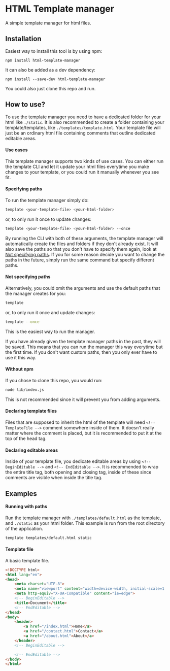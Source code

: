 # HTML Template manager

A simple template manager for html files.

## Installation

Easiest way to install this tool is by using npm:
```
npm install html-template-manager
```

It can also be added as a dev dependency:
```
npm install --save-dev html-template-manager
```

You could also just clone this repo and run.

## How to use?

To use the template manager you need to have a dedicated folder for your html like ```./static```. It is also recommended to create a folder containing your template/templates, like ```./templates/template.html```. Your template file will just be an ordinary html file containing comments that outline dedicated editable areas. 

#### Use cases
This template manager supports two kinds of use cases. You can either run the template CLI and let it update your html files everytime you make changes to your template, or you could run it manually whenever you see fit.

#### Specifying paths
To run the template manager simply do:
```bash
template <your-template-file> <your-html-folder>
```
or, to only run it once to update changes:
```bash
template <your-template-file> <your-html-folder> --once
```

By running the CLI with both of these arguments, the template manager will automatically create the files and folders if they don't already exist. It will also save the paths so that you don't have to specify them again, look at [Not specifying paths](#not-specifying-paths). If you for some reason decide you want to change the paths in the future, simply run the same command but specify different paths.

#### Not specifying paths
Alternatively, you could omit the arguments and use the default paths that the manager creates for you:
```bash
template
```
or, to only run it once and update changes:
```bash
template --once
```
This is the easiest way to run the manager.

If you have already given the template manager paths in the past, they will be saved. This means that you can run the manager this way everytime but the first time. If you don't want custom paths, then you only ever have to use it this way.

#### Without npm
If you chose to clone this repo, you would run:
```bash
node lib/index.js
```
This is not recommended since it will prevent you from adding arguments.

#### Declaring template files
Files that are supposed to inherit the html of the template will need ```<!-- TemplateFile -->``` comment somewhere inside of them. It doesn't really matter where the comment is placed, but it is recommended to put it at the top of the head tag.

#### Declaring editable areas
Inside of your template file, you dedicate editable areas by using ```<!-- BeginEditable -->``` and ```<!-- EndEditable -->```. It is recommended to wrap the entire title tag, both opening and closing tag, inside of these since comments are visible when inside the title tag.

## Examples

#### Running with paths
Run the template manager with ```./templates/default.html``` as the template, and ```./static``` as your html folder. This example is run from the root directory of the application.
```bash
template templates/default.html static
```

#### Template file
A basic template file.
```html
<!DOCTYPE html>
<html lang="en">
<head>
	<meta charset="UTF-8">
	<meta name="viewport" content="width=device-width, initial-scale=1.0">
	<meta http-equiv="X-UA-Compatible" content="ie=edge">
	<!-- BeginEditable -->
	<title>Document</title>
	<!-- EndEditable -->
</head>
<body>
	<header>
		<a href="/index.html">Home</a>
		<a href="/contact.html">Contact</a>
		<a href="/about.html">About</a>
	</header>
	<!-- BeginEditable -->

	<!-- EndEditable -->
</body>
</html>
```